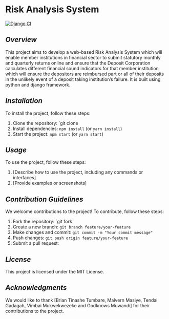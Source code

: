 # Risk Analysis System

[![Django CI](https://github.com/MALVMAS/RAS/actions/workflows/django.yml/badge.svg)](https://github.com/MALVMAS/RAS/actions/workflows/django.yml)

## *Overview*

This project aims to develop a web-based Risk Analysis System which will enable member institutions in financial sector to submit statutory monthly and quarterly returns online and ensure that the Deposit Corporation calculates different financial sound indicators for that member institution which will ensure the depositors are reimbursed part or all of their deposits in the unlikely event of a deposit taking institution’s failure. It is built using python and django framework.

## *Installation*

To install the project, follow these steps:

1. Clone the repository: `git clone 
2. Install dependencies: `npm install` (or `yarn install`)
3. Start the project: `npm start` (or `yarn start`)

## *Usage*

To use the project, follow these steps:

1. [Describe how to use the project, including any commands or interfaces]
2. [Provide examples or screenshots]

## *Contribution Guidelines*

We welcome contributions to the project! To contribute, follow these steps:

1. Fork the repository: `git fork 
2. Create a new branch: `git branch feature/your-feature`
3. Make changes and commit: `git commit -m "Your commit message"`
4. Push changes: `git push origin feature/your-feature`
5. Submit a pull request: 

## *License*

This project is licensed under the MIT License.

## *Acknowledgments*

We would like to thank [Brian Tinashe Tumbare, Malvern Masiye, Tendai Gadagah, Vimbai Mukwekwezeke and Godknows Muwandi] for their contributions to the project.
